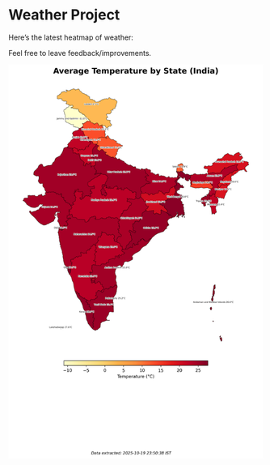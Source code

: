 # Weather Project

Here’s the latest heatmap of weather:

Feel free to leave feedback/improvements.

![India Heatmap](docs/assets/india_heatmap.png?v=F52BF8)
